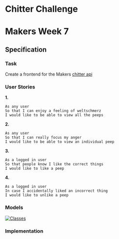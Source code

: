 # Chitter Challenge
# Makers Week 7

## Specification

### Task

Create a frontend for the Makers [chitter api](https://github.com/makersacademy/chitter_api_backend)

### User Stories

**1.**

```
As any user
So that I can enjoy a feeling of weltschmerz
I would like to be able to view all the peeps
```

**2.**

```
As any user
So that I can really focus my anger
I would like to be able to view an individual peep
```

**3.**

```
As a logged in user
So that people know I like the correct things
I would like to like a peep
```
**4.**

```
As a logged in user
In case I accidentally liked an incorrect thing
I would like to unlike a peep
```

### Models

[![Classes](https://mermaid.ink/img/eyJjb2RlIjoiY2xhc3NEaWFncmFtXG4gICAgY2xhc3MgVXNlcntcbiAgICAgIGxpa2UocGVlcClcbiAgICAgIHVubGlrZShwZWVwKVxuICAgIH1cbiAgICBjbGFzcyBQZWVwe1xuICAgICAgc2hvdygpXG4gICAgfVxuICAgIFVzZXIgPC0tIFBlZXBcbiAgICAgICAgICAgICIsIm1lcm1haWQiOnsidGhlbWUiOiJkZWZhdWx0In0sInVwZGF0ZUVkaXRvciI6ZmFsc2UsImF1dG9TeW5jIjp0cnVlLCJ1cGRhdGVEaWFncmFtIjpmYWxzZX0)](https://mermaid-js.github.io/mermaid-live-editor/edit/##eyJjb2RlIjoiY2xhc3NEaWFncmFtXG4gICAgY2xhc3MgVXNlcntcbiAgICAgIGxpa2UocGVlcClcbiAgICAgIHVubGlrZShwZWVwKVxuICAgIH1cbiAgICBjbGFzcyBQZWVwe1xuICAgICAgc2hvdygpXG4gICAgfVxuICAgIFVzZXIgPC0tIFBlZXBcbiAgICAgICAgICAgICIsIm1lcm1haWQiOiJ7XG4gIFwidGhlbWVcIjogXCJkYXJrXCJcbn0iLCJ1cGRhdGVFZGl0b3IiOmZhbHNlLCJhdXRvU3luYyI6dHJ1ZSwidXBkYXRlRGlhZ3JhbSI6ZmFsc2V9)

### Implementation
